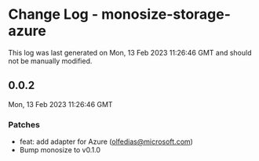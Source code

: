 # Change Log - monosize-storage-azure

This log was last generated on Mon, 13 Feb 2023 11:26:46 GMT and should not be manually modified.

<!-- Start content -->

## 0.0.2

Mon, 13 Feb 2023 11:26:46 GMT

### Patches

- feat: add adapter for Azure (olfedias@microsoft.com)
- Bump monosize to v0.1.0
